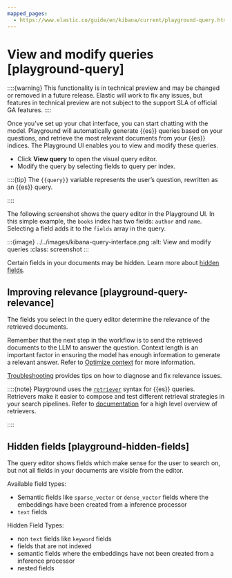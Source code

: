 ```yaml
---
mapped_pages:
  - https://www.elastic.co/guide/en/kibana/current/playground-query.html
---
```


# View and modify queries [playground-query]

::::{warning}
This functionality is in technical preview and may be changed or removed in a future release. Elastic will work to fix any issues, but features in technical preview are not subject to the support SLA of official GA features.
::::


Once you’ve set up your chat interface, you can start chatting with the model. Playground will automatically generate {{es}} queries based on your questions, and retrieve the most relevant documents from your {{es}} indices. The Playground UI enables you to view and modify these queries.

* Click **View query** to open the visual query editor.
* Modify the query by selecting fields to query per index.

::::{tip}
The `{{query}}` variable represents the user’s question, rewritten as an {{es}} query.

::::


The following screenshot shows the query editor in the Playground UI. In this simple example, the `books` index has two fields: `author` and `name`. Selecting a field adds it to the `fields` array in the query.

:::{image} ../../images/kibana-query-interface.png
:alt: View and modify queries
:class: screenshot
:::

Certain fields in your documents may be hidden. Learn more about [hidden fields](#playground-hidden-fields).


## Improving relevance [playground-query-relevance]

The fields you select in the query editor determine the relevance of the retrieved documents.

Remember that the next step in the workflow is to send the retrieved documents to the LLM to answer the question. Context length is an important factor in ensuring the model has enough information to generate a relevant answer. Refer to [Optimize context](playground-context.md) for more information.

[Troubleshooting](playground-troubleshooting.md) provides tips on how to diagnose and fix relevance issues.

::::{note}
Playground uses the [`retriever`](https://www.elastic.co/guide/en/elasticsearch/reference/current/retriever.html) syntax for {{es}} queries. Retrievers make it easier to compose and test different retrieval strategies in your search pipelines. Refer to [documentation](../querying-for-search.md) for a high level overview of retrievers.

::::



## Hidden fields [playground-hidden-fields]

The query editor shows fields which make sense for the user to search on, but not all fields in your documents are visible from the editor.

Available field types:

* Semantic fields like `sparse_vector` or `dense_vector` fields where the embeddings have been created from a inference processor
* `text` fields

Hidden Field Types:

* non `text` fields like `keyword` fields
* fields that are not indexed
* semantic fields where the embeddings have not been created from a inference processor
* nested fields

